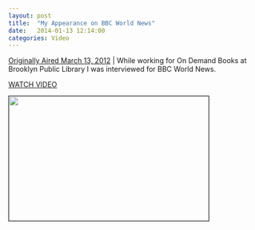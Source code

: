 ```yaml
---
layout: post
title:  "My Appearance on BBC World News"
date:   2014-01-13 12:14:00
categories: Video
---
```


[Originally Aired March 13, 2012][bbc] | While working for On Demand Books at Brooklyn Public Library I was interviewed for BBC World News. 

[WATCH VIDEO][bbc]

<img src="{{ site.url }}/assets/bbcme.png" border=1 height=250 width=400>

[bbc]:http://www.youtube.com/watch?v=I9biVdn7AxY